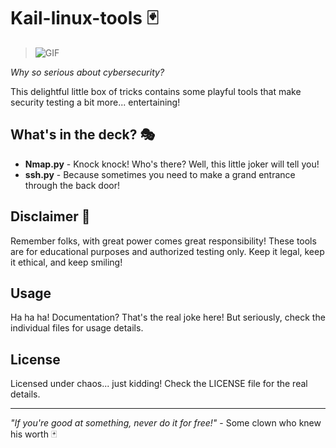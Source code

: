 # Kail-linux-tools 🃏

> ![GIF](https://media.giphy.com/media/v1.Y2lkPWVjZjA1ZTQ3NWN1encxeXBwcXR3bXF3dnVtbmRxdnpvYzF2aXNlYWFxMWhicXhtOCZlcD12MV9naWZzX3JlbGF0ZWQmY3Q9Zw/YYmBucbpzwL445c0qx/giphy.gif)

*Why so serious about cybersecurity?* 

This delightful little box of tricks contains some playful tools that make security testing a bit more... entertaining! 

## What's in the deck? 🎭

* **Nmap.py** - Knock knock! Who's there? Well, this little joker will tell you! 
* **ssh.py** - Because sometimes you need to make a grand entrance through the back door!

## Disclaimer 🎪

Remember folks, with great power comes great responsibility! These tools are for educational purposes and authorized testing only. Keep it legal, keep it ethical, and keep smiling! 

## Usage

Ha ha ha! Documentation? That's the real joke here! But seriously, check the individual files for usage details.

## License

Licensed under chaos... just kidding! Check the LICENSE file for the real details.

---
*"If you're good at something, never do it for free!"* - Some clown who knew his worth 🃏
